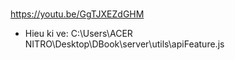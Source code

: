 #

https://youtu.be/GgTJXEZdGHM

- Hieu ki ve:
  C:\Users\ACER NITRO\Desktop\DBook\server\utils\apiFeature.js
